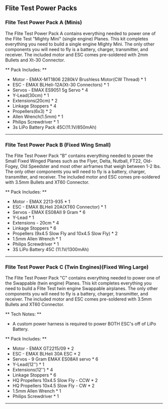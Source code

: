 ## Flite Test Power Packs

### Flite Test Power Pack A (Minis)
The Flite Test Power Pack A contains everything needed to power one of the Flite
Test "Mighty Mini" (single engine) Planes. This kit completes everything you
need to build a single engine Mighty Mini. The only other components you will
need to fly is a battery, charger, transmitter, and receiver. The included motor
and ESC comes pre-soldered with 2mm Bullets and Xt-30 Connector.

** Pack Includes: **
* Motor - EMAX-MT1806 2280kV Brushless Motor(CW Thread) * 1
* ESC - EMAX BLHeli-12A(Xt-30 Connectors) * 1
* Servos - EMAX ES9051 5g Servo * 4
* Y-Lead(30cm) * 1
* Extensions(20cm) * 2
* Linkage Stoppers * 4
* Propellers(6x3) * 2
* Allen Wrench(1.5mm) * 1
* Philips Screwdriver * 1
* 3s LiPo Battery Pack 45C(11.1V/850mAh)

---

### Flite Test Power Pack B (Fixed Wing Small)
The Flite Test Power Pack "B" contains everything needed to power the Small
Fixed Winged Planes such as the Flyer, Delta, Nutball, FT22, Old-Fogey, Old
Speedster and most other airframes that weigh between 1-2 lbs. The only other
components you will need to fly is a battery, charger, transmitter, and
receiver. The included motor and ESC comes pre-soldered with 3.5mm Bullets and
XT60 Connector.

** Pack Includes: **
* Motor - EMAX 2213-935 * 1
* ESC - EMAX BLHeli 20A(XT60 Connector) * 1
* Servos - EMAX ES08AII 9 Gram * 6
* Y-Lead * 1
* Extensions - 20cm * 4
* Linkage Stoppers * 6
* Propellers (9x4.5 Slow Fly and 10x4.5 Slow Fly) * 2
* 1.5mm Allen Wrench * 1
* Philips Screwdriver * 1
* 3S LiPo Battery 45C (11.1V/1300mAh)

---

### Flite Test Power Pack C (Twin Engines)(Fixed Wing Large)
The Flite Test Power Pack "C" contains everything needed to power one of the
Swappable (twin engine) Planes. This kit completes everything you need to build
a Flite Test twin engine Swappable airplanes. The only other components you will
need to fly is a battery, charger, transmitter, and receiver. The included motor
and ESC comes pre-soldered with 3.5mm Bullets and XT60 Connector.

** Tech Notes: **
* A custom power harness is required to power BOTH ESC's off of LiPo Battery.

** Pack Includes: **
* Motor - EMAX GT2215/09 * 2
* ESC - EMAX BLHeli 30A ESC * 2
* Servos - 9 Gram EMAX ES08AII servo * 6
* Y-Lead(12'') * 1
* Extensions(12'') * 4
* Linkage Stoppers * 6
* HQ Propellers 10x4.5 Slow Fly - CCW * 2
* HQ Propellers 10x4.5 Slow Fly - CW * 2
* 1.5mm Allen Wrench * 1
* Philips Screwdriver * 1

---
